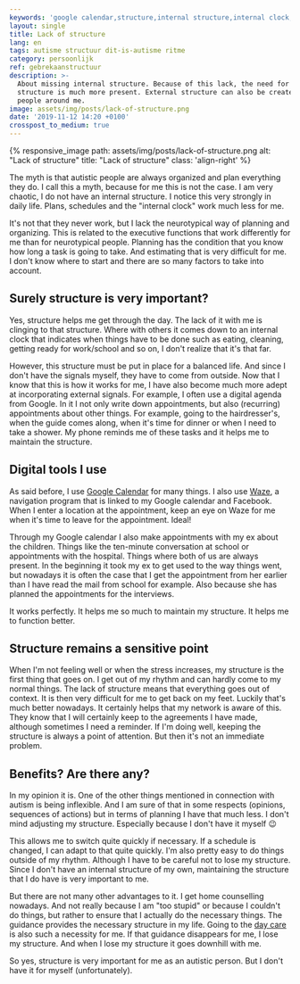 ```yaml
---
keywords: 'google calendar,structure,internal structure,internal clock,appointment'
layout: single
title: Lack of structure
lang: en
tags: autisme structuur dit-is-autisme ritme
category: persoonlijk
ref: gebrekaanstructuur
description: >-
  About missing internal structure. Because of this lack, the need for external
  structure is much more present. External structure can also be created by
  people around me.
image: assets/img/posts/lack-of-structure.png
date: '2019-11-12 14:20 +0100'
crosspost_to_medium: true
---
```


{% responsive_image path: assets/img/posts/lack-of-structure.png alt: "Lack of structure" title: "Lack of structure" class: 'align-right' %}

The myth is that autistic people are always organized and plan everything they do. I call this a myth, because for me this is not the case. I am very chaotic, I do not have an internal structure. I notice this very strongly in daily life. Plans, schedules and the "internal clock" work much less for me.

It's not that they never work, but I lack the neurotypical way of planning and organizing. This is related to the executive functions that work differently for me than for neurotypical people. Planning has the condition that you know how long a task is going to take. And estimating that is very difficult for me. I don't know where to start and there are so many factors to take into account.

## Surely structure is very important?

Yes, structure helps me get through the day. The lack of it with me is clinging to that structure. Where with others it comes down to an internal clock that indicates when things have to be done such as eating, cleaning, getting ready for work/school and so on, I don't realize that it's that far.

However, this structure must be put in place for a balanced life. And since I don't have the signals myself, they have to come from outside. Now that I know that this is how it works for me, I have also become much more adept at incorporating external signals. For example, I often use a digital agenda from Google. In it I not only write down appointments, but also (recurring) appointments about other things. For example, going to the hairdresser's, when the guide comes along, when it's time for dinner or when I need to take a shower. My phone reminds me of these tasks and it helps me to maintain the structure.

## Digital tools I use

As said before, I use [Google Calendar](http://google.com/calendar/) for many things. I also use [Waze](https://www.waze.com/nl/), a navigation program that is linked to my Google calendar and Facebook. When I enter a location at the appointment, keep an eye on Waze for me when it's time to leave for the appointment. Ideal!

Through my Google calendar I also make appointments with my ex about the children. Things like the ten-minute conversation at school or appointments with the hospital. Things where both of us are always present. In the beginning it took my ex to get used to the way things went, but nowadays it is often the case that I get the appointment from her earlier than I have read the mail from school for example. Also because she has planned the appointments for the interviews.

It works perfectly. It helps me so much to maintain my structure. It helps me to function better.

## Structure remains a sensitive point

When I'm not feeling well or when the stress increases, my structure is the first thing that goes on. I get out of my rhythm and can hardly come to my normal things. The lack of structure means that everything goes out of context. It is then very difficult for me to get back on my feet. Luckily that's much better nowadays. It certainly helps that my network is aware of this. They know that I will certainly keep to the agreements I have made, although sometimes I need a reminder. If I'm doing well, keeping the structure is always a point of attention. But then it's not an immediate problem.

## Benefits? Are there any?

In my opinion it is. One of the other things mentioned in connection with autism is being inflexible. And I am sure of that in some respects (opinions, sequences of actions) but in terms of planning I have that much less. I don't mind adjusting my structure. Especially because I don't have it myself :wink:

This allows me to switch quite quickly if necessary. If a schedule is changed, I can adapt to that quite quickly. I'm also pretty easy to do things outside of my rhythm. Although I have to be careful not to lose my structure. Since I don't have an internal structure of my own, maintaining the structure that I do have is very important to me.

But there are not many other advantages to it. I get home counselling nowadays. And not really because I am "too stupid" or because I couldn't do things, but rather to ensure that I actually do the necessary things. The guidance provides the necessary structure in my life. Going to the [day care](https://www.scauting.nl) is also such a necessity for me. If that guidance disappears for me, I lose my structure. And when I lose my structure it goes downhill with me.

So yes, structure is very important for me as an autistic person. But I don't have it for myself (unfortunately).
